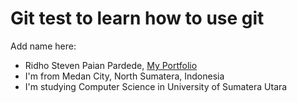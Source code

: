 # Git test to learn how to use git

Add name here:
- Ridho Steven Paian Pardede, [My Portfolio](https://www.linkedin.com/in/ridho-pardede/)
- I'm from Medan City, North Sumatera, Indonesia
- I'm studying Computer Science in University of Sumatera Utara
